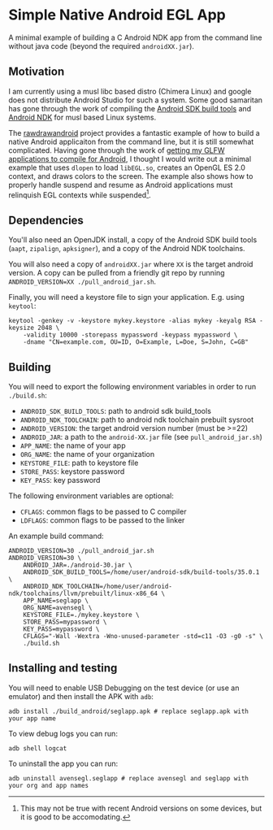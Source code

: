 # Simple Native Android EGL App

A minimal example of building a C Android NDK app from the command line without
java code (beyond the required `androidXX.jar`).

## Motivation

I am currently using a musl libc based distro (Chimera Linux) and google does not
distribute Android Studio for such a system. Some good samaritan has gone through
the work of compiling the [Android SDK build tools][3] and [Android NDK][4] for musl based
Linux systems.

The [rawdrawandroid][1] project provides a fantastic example of how to build a native
Android applicaiton from the command line, but it is still somewhat
complicated. Having gone through the work of [getting my GLFW applications to compile for
Android][2], I thought I would write out a minimal example that uses `dlopen` to load
`libEGL.so`, creates an OpenGL ES 2.0 context, and draws colors to the screen. The example
also shows how to properly handle suspend and resume as Android applications must relinquish
EGL contexts while suspended[^1].

## Dependencies

You'll also need an OpenJDK install,
a copy of the Android SDK build tools (`aapt`, `zipalign`, `apksigner`),
and a copy of the Android NDK toolchains.

You will also need a copy of
`androidXX.jar` where `XX` is the target android version. A copy can be pulled from a friendly git
repo by running `ANDROID_VERSION=XX ./pull_android_jar.sh`.

Finally, you will need a keystore file to sign your application. E.g. using `keytool`:
```
keytool -genkey -v -keystore mykey.keystore -alias mykey -keyalg RSA -keysize 2048 \
    -validity 10000 -storepass mypassword -keypass mypassword \
    -dname "CN=example.com, OU=ID, O=Example, L=Doe, S=John, C=GB"
```

## Building

You will need to export the following environment variables in order to run `./build.sh`:

 - `ANDROID_SDK_BUILD_TOOLS`: path to android sdk build_tools
 - `ANDROID_NDK_TOOLCHAIN`: path to android ndk toolchain prebuilt sysroot
 - `ANDROID_VERSION`: the target android version number (must be >=22)
 - `ANDROID_JAR`: a path to the `android-XX.jar` file (see `pull_android_jar.sh`)
 - `APP_NAME`: the name of your app
 - `ORG_NAME`: the name of your organization
 - `KEYSTORE_FILE`: path to keystore file
 - `STORE_PASS`: keystore password
 - `KEY_PASS`: key password

The following environment variables are optional:
 - `CFLAGS`: common flags to be passed to C compiler
 - `LDFLAGS`: common flags to be passed to the linker

An example build command:
```
ANDROID_VERSION=30 ./pull_android_jar.sh
ANDROID_VERSION=30 \
    ANDROID_JAR=./android-30.jar \
    ANDROID_SDK_BUILD_TOOLS=/home/user/android-sdk/build-tools/35.0.1 \
    ANDROID_NDK_TOOLCHAIN=/home/user/android-ndk/toolchains/llvm/prebuilt/linux-x86_64 \
    APP_NAME=seglapp \
    ORG_NAME=avensegl \
    KEYSTORE_FILE=./mykey.keystore \
    STORE_PASS=mypassword \
    KEY_PASS=mypassword \
    CFLAGS="-Wall -Wextra -Wno-unused-parameter -std=c11 -O3 -g0 -s" \
    ./build.sh
```

## Installing and testing

You will need to enable USB Debugging on the test device (or use an emulator) and then install the APK with `adb`:

```
adb install ./build_android/seglapp.apk # replace seglapp.apk with your app name
```

To view debug logs you can run:
```
adb shell logcat
```

To uninstall the app you can run:
```
adb uninstall avensegl.seglapp # replace avensegl and seglapp with your org and app names
```

[^1]: This may not be true with recent Android versions on some devices, but it
      is good to be accomodating.

[1]: https://github.com/cnlohr/rawdrawandroid
[2]: https://github.com/permutationlock/libavengraph
[3]: https://github.com/HomuHomu833/android-sdk-custom
[4]: https://github.com/HomuHomu833/android-ndk-custom
